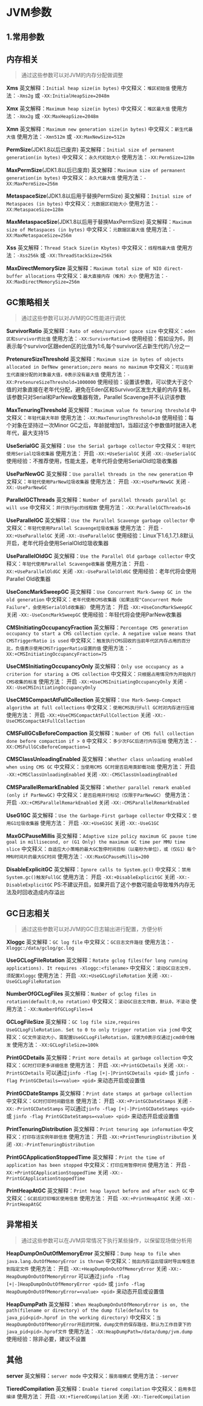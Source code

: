 # JVM参数

## 1.常用参数

## 内存相关

> 通过这些参数可以对JVM的内存分配做调整

**Xms**
英文解释：`Initial heap size(in bytes)`
中文释义：`堆区初始值`
使用方法：`-Xms2g` 或 `-XX:InitialHeapSize=2048m`

**Xmx**
英文解释：`Maximum heap size(in bytes)`
中文释义：`堆区最大值`
使用方法：`-Xmx2g` 或 `-XX:MaxHeapSize=2048m`

**Xmn**
英文解释：`Maximum new generation size(in bytes)`
中文释义：`新生代最大值`
使用方法：`-Xmn512m` 或 `-XX:MaxNewSize=512m`

**PermSize**(JDK1.8以后已废弃)
英文解释：`Initial size of permanent generation(in bytes)`
中文释义：`永久代初始大小`
使用方法：`-XX:PermSize=128m`

**MaxPermSize**(JDK1.8以后已废弃)
英文解释：`Maximum size of permanent generation(in bytes)`
中文释义：`永久代最大值`
使用方法：`-XX:MaxPermSize=256m`

**MetaspaceSize**(JDK1.8以后用于替换PermSize)
英文解释：`Initial size of Metaspaces (in bytes)`
中文释义：`元数据区初始大小`
使用方法：`-XX:MetaspaceSize=128m`

**MaxMetaspaceSize**(JDK1.8以后用于替换MaxPermSize)
英文解释：`Maximum size of Metaspaces (in bytes)`
中文释义：`元数据区最大值`
使用方法：`-XX:MaxMetaspaceSize=256m`

**Xss**
英文解释：`Thread Stack Size(in Kbytes)`
中文释义：`线程栈最大值`
使用方法：`-Xss256k` 或 `-XX:ThreadStackSize=256k`

**MaxDirectMemorySize**
英文解释：`Maximum total size of NIO direct-buffer allocations`
中文释义：`最大直接内存（堆外）大小`
使用方法：`-XX:MaxDirectMemorySize=256m`

## GC策略相关

> 通过这些参数可以对JVM的GC性能进行调优

**SurvivorRatio**
英文解释：`Rato of eden/survivor space size`
中文释义：`eden区和survivor的比值`
使用方法：`-XX:SurvivorRatio=6`
使用经验：假如设为6，则表示每个survivor区跟eden区的比值为1:6,每个survivor区占新生代的八分之一

**PretenureSizeThreshold**
英文解释：`Maximum size in bytes of objects allocated in DefNew generation;zero means no maximum`
中文释义：`可以在新生代直接分配的对象最大值，0表示没有最大值`
使用方法：`-XX:PretenureSizeThreshold=1000000`
使用经验：设置该参数，可以使大于这个值的对象直接在老年代分配，避免在Eden区和Survivor区发生大量的内存复制，该参数只对Serial和ParNew收集器有效，Parallel Scavenge并不认识该参数

**MaxTenuringThreshold**
英文解释：`Maximum value fo tenuring threshold`
中文释义：`年轻代最大年龄`
使用方法：`-XX:MaxTenuringThreshold=10`
使用经验：每个对象在坚持过一次Minor GC之后，年龄就增加1，当超过这个参数值时就进入老年代，最大支持15

**UseSerialGC**
英文解释：`Use the Serial garbage collector`
中文释义：`年轻代使用Serial垃圾收集器`
使用方法：
开启 `-XX:+UseSerialGC`
关闭 `-XX:-UseSerialGC`
使用经验：不推荐使用，性能太差，老年代将会使用SerialOld垃圾收集器

**UseParNewGC**
英文解释：`Use parallel threads in the new generation`
中文释义：`年轻代使用ParNew垃圾收集器`
使用方法：
开启 `-XX:+UseParNewGC`
关闭 `-XX:-UseParNewGC`

**ParallelGCThreads**
英文解释：`Number of parallel threads parallel gc will use`
中文释义：`并行执行gc的线程数`
使用方法：`-XX:ParallelGCThreads=16`

**UseParallelGC**
英文解释：`Use the Parallel Scavenge garbage collector`
中文释义：`年轻代使用Parallel Scavenge垃圾收集器`
使用方法：
开启 `-XX:+UseParallelGC`
关闭 `-XX:-UseParallelGC`
使用经验：Linux下1.6,1.7,1.8默认开启，老年代将会使用SerialOld垃圾收集器

**UseParallelOldGC**
英文解释：`Use the Parallel Old garbage collector`
中文释义：`年轻代使用Parallel Scavenge收集器`
使用方法：
开启 `-XX:+UseParallelOldGC`
关闭 `-XX:-UseParallelOldGC`
使用经验：老年代将会使用Parallel Old收集器

**UseConcMarkSweepGC**
英文解释：`Use Concurrent Mark-Sweep GC in the old generation`
中文释义：`老年代使用CMS收集器（如果出现"Concurrent Mode Failure"，会使用SerialOld收集器）`
使用方法：
开启 `-XX:+UseConcMarkSweepGC`
关闭 `-XX:-UseConcMarkSweepGC`
使用经验：年轻代将会使用ParNew收集器

**CMSInitiatingOccupancyFraction**
英文解释：`Percentage CMS generation occupancy to start a CMS collection cycle. A negative value means that CMSTriggerRatio is used`
中文释义：`触发执行CMS回收的当前年代区内存占用的百分比，负值表示使用CMSTriggerRatio设置的值`
使用方法：`-XX:+CMSInitiatingOccupancyFraction=75`

**UseCMSInitiatingOccupancyOnly**
英文解释：`Only use occupancy as a criterion for staring a CMS collection`
中文释义：`只根据占用情况作为开始执行CMS收集的标准`
使用方法：
开启 `-XX:+UseCMSInitiatingOccupancyOnly`
关闭 `-XX:-UseCMSInitiatingOccupancyOnly`

**UseCMSCompactAtFullCollection**
英文解释：`Use Mark-Sweep-Compact algorithm at full collections`
中文释义：`使用CMS执行Full GC时对内存进行压缩`
使用方法：
开启 `-XX:+UseCMSCompactAtFullCollection`
关闭 `-XX:-UseCMSCompactAtFullCollection`

**CMSFullGCsBeforeCompaction**
英文解释：`Number of CMS full collection done before compaction if > 0`
中文释义：`多少次FGC后进行内存压缩`
使用方法：`-XX:CMSFullGCsBeforeCompaction=1`

**CMSClassUnloadingEnabled**
英文解释：`Whether class unloading enabled when using CMS GC`
中文释义：`当使用CMS GC时是否启用类卸载功能`
使用方法：
开启 `-XX:+CMSClassUnloadingEnabled`
关闭 `-XX:-CMSClassUnloadingEnabled`

**CMSParallelRemarkEnabled**
英文解释：`Whether parallel remark enabled (only if ParNewGC)`
中文释义：`是否启用并行标记（仅限于ParNewGC）`
使用方法：
开启 `-XX:+CMSParallelRemarkEnabled`
关闭 `-XX:-CMSParallelRemarkEnabled`

**UseG1GC**
英文解释：`Use the Garbage-First garbage collector`
中文释义：`使用G1垃圾收集器`
使用方法：
开启 `-XX:+UseG1GC`
关闭 `-XX:-UseG1GC`

**MaxGCPauseMillis**
英文解释：`Adaptive size policy maximum GC pause time goal in millisecond, or (G1 Only) the maximum GC time per MMU time slice`
中文释义：`自适应大小策略的最大GC暂停时间目标（以毫秒为单位），或（仅G1）每个MMU时间片的最大GC时间`
使用方法：`-XX:MaxGCPauseMillis=200`

**DisableExplicitGC**
英文解释：`Ignore calls to System.gc()`
中文释义：`禁用System.gc()触发FullGC`
使用方法：
开启 `-XX:+DisableExplicitGC`
关闭 `-XX:-DisableExplicitGC`
PS:不建议开启，如果开启了这个参数可能会导致堆外内存无法及时回收造成内存溢出

## GC日志相关

> 通过这些参数可以对JVM的GC日志输出进行配置，方便分析

**Xloggc**
英文解释：`GC log file`
中文释义：`GC日志文件路径`
使用方法：`-Xloggc:/data/gclog/gc.log`

**UseGCLogFileRotation**
英文解释：`Rotate gclog files(for long running applications). It requires -Xloggc:<filename>`
中文释义：`滚动GC日志文件，须配置Xloggc`
使用方法：
开启 `-XX:+UseGCLogFileRotation`
关闭 `-XX:-UseGCLogFileRotation`

**NumberOfGCLogFiles**
英文解释：`Number of gclog files in rotation(default:0,no rotation)`
中文释义：`滚动GC日志文件数，默认0，不滚动`
使用方法：`-XX:NumberOfGCLogFiles=4`

**GCLogFileSize**
英文解释：`GC log file size,requires UseGCLogFileRotation. Set to 0 to only trigger rotation via jcmd`
中文释义：`GC文件滚动大小，需配置UseGCLogFileRotation，设置为0表示仅通过jcmd命令触发`
使用方法：`-XX:GCLogFileSize=100k`

**PrintGCDetails**
英文解释：`Print more details at garbage collection`
中文释义：`GC时打印更多详细信息`
使用方法：
开启 `-XX:+PrintGCDetails`
关闭 `-XX:-PrintGCDetails`
可以通过`jinfo -flag [+|-]PrintGCDetails <pid>` 或 `jinfo -flag PrintGCDetails=<value> <pid>` 来动态开启或设置值

**PrintGCDateStamps**
英文解释：`Print date stamps at garbage collection`
中文释义：`GC时打印时间戳信息`
使用方法：
开启 `-XX:+PrintGCDateStamps`
关闭 `-XX:-PrintGCDateStamps`
可以通过`jinfo -flag [+|-]PrintGCDateStamps <pid>` 或 `jinfo -flag PrintGCDateStamps=<value> <pid>` 来动态开启或设置值

**PrintTenuringDistribution**
英文解释：`Print tenuring age information`
中文释义：`打印存活实例年龄信息`
使用方法：
开启 `-XX:+PrintTenuringDistribution`
关闭 `-XX:-PrintTenuringDistribution`

**PrintGCApplicationStoppedTime**
英文解释：`Print the time of application has been stopped`
中文释义：`打印应用暂停时间`
使用方法：
开启 `-XX:+PrintGCApplicationStoppedTime`
关闭 `-XX:-PrintGCApplicationStoppedTime`

**PrintHeapAtGC**
英文解释：`Print heap layout before and after each GC`
中文释义：`GC前后打印堆区使用信息`
使用方法：
开启 `-XX:+PrintHeapAtGC`
关闭 `-XX:-PrintHeapAtGC`

## 异常相关

> 通过这些参数可以在JVM异常情况下执行某些操作，以保留现场做分析用

**HeapDumpOnOutOfMemoryError**
英文解释：`Dump heap to file when java.lang.OutOfMemoryError is thrown`
中文释义：`抛出内存溢出错误时导出堆信息到指定文件`
使用方法：
开启 `-XX:+HeapDumpOnOutOfMemoryError`
关闭 `-XX:-HeapDumpOnOutOfMemoryError`
可以通过`jinfo -flag [+|-]HeapDumpOnOutOfMemoryError <pid>` 或 `jinfo -flag HeapDumpOnOutOfMemoryError=<value> <pid>` 来动态开启或设置值

**HeapDumpPath**
英文解释：`When HeapDumpOnOutOfMemoryError is on, the path(filename or directory) of the dump file(defaults to java_pid<pid>.hprof in the working directory)`
中文释义：`当HeapDumpOnOutOfMemoryError开启的时候，dump文件的保存路径，默认为工作目录下的java_pid<pid>.hprof文件`
使用方法：`-XX:HeapDumpPath=/data/dump/jvm.dump`
使用经验：除非必要，建议不设置

## 其他

**server**
英文解释：`server mode`
中文释义：`服务端模式`
使用方法：`-server`

**TieredCompilation**
英文解释：`Enable tiered compilation`
中文释义：`启用多层编译`
使用方法：
开启 `-XX:+TieredCompilation`
关闭 `-XX:-TieredCompilation`